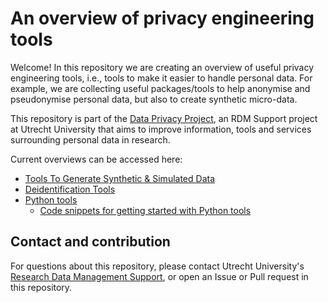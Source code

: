 # An overview of privacy engineering tools

Welcome! In this repository we are creating an overview of useful privacy engineering tools, i.e., tools to make it easier to handle personal data. For example, we are collecting useful packages/tools to help anonymise and pseudonymise personal data, but also to create synthetic micro-data. 

This repository is part of the <a href="https://utrechtuniversity.github.io/dataprivacyproject" target="_blank">Data Privacy Project</a>, an RDM Support project at Utrecht University that aims to improve information, tools and services surrounding personal data in research. 

Current overviews can be accessed here:
- [Tools To Generate Synthetic & Simulated Data](/synthetic-and-simulated-data-tools.md)
- [Deidentification Tools](/deidentification-tools.md)
- [Python tools](/python.md)
  - [Code snippets for getting started with Python tools](/python-code.md)

## Contact and contribution

For questions about this repository, please contact Utrecht University's <a href = "https://www.uu.nl/en/research/research-data-management/contact-us" target = "_blank">Research Data Management Support</a>, or open an Issue or Pull request in this repository.
